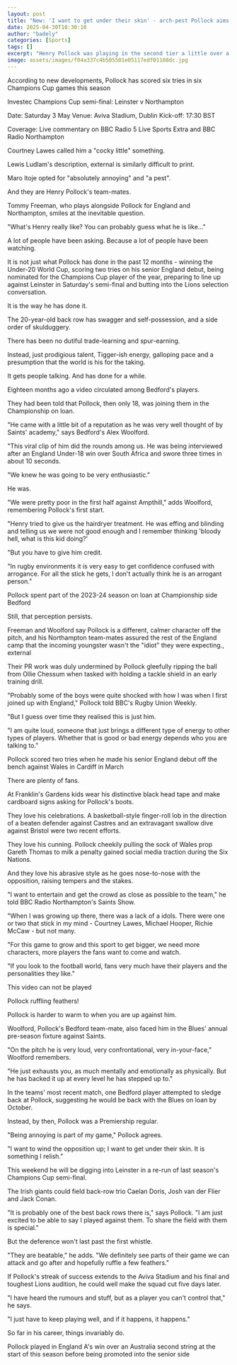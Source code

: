 ```yaml
---
layout: post
title: "New: 'I want to get under their skin' - arch-pest Pollock aims for Leinster"
date: 2025-04-30T10:30:10
author: "badely"
categories: [Sports]
tags: []
excerpt: "Henry Pollock was playing in the second tier a little over a year ago. On Saturday he could take a big step towards a place in the British and Irish L"
image: assets/images/f04a337c4b505501e05117edf01108dc.jpg
---
```


According to new developments, Pollock has scored six tries in six Champions Cup games this season

Investec Champions Cup semi-final: Leinster v Northampton

Date: Saturday 3 May Venue: Aviva Stadium, Dublin Kick-off: 17:30 BST

Coverage: Live commentary on BBC Radio 5 Live Sports Extra and BBC Radio Northampton

Courtney Lawes called him a "cocky little" something.

Lewis Ludlam's description, external is similarly difficult to print.

Maro Itoje opted for "absolutely annoying" and "a pest".

And they are Henry Pollock's team-mates.

Tommy Freeman, who plays alongside Pollock for England and Northampton, smiles at the inevitable question.

"What's Henry really like? You can probably guess what he is like..."

A lot of people have been asking. Because a lot of people have been watching.

It is not just what Pollock has done in the past 12 months - winning the Under-20 World Cup, scoring two tries on his senior England debut, being nominated for the Champions Cup player of the year, preparing to line up against Leinster in Saturday's semi-final and butting into the Lions selection conversation.

It is the way he has done it.

The 20-year-old back row has swagger and self-possession, and a side order of skulduggery.

There has been no dutiful trade-learning and spur-earning.

Instead, just prodigious talent, Tigger-ish energy, galloping pace and a presumption that the world is his for the taking.

It gets people talking. And has done for a while.

Eighteen months ago a video circulated among Bedford's players.

They had been told that Pollock, then only 18, was joining them in the Championship on loan.

"He came with a little bit of a reputation as he was very well thought of by Saints' academy," says Bedford's Alex Woolford.

"This viral clip of him did the rounds among us. He was being interviewed after an England Under-18 win over South Africa and swore three times in about 10 seconds.

"We knew he was going to be very enthusiastic."

He was.

"We were pretty poor in the first half against Ampthill," adds Woolford, remembering Pollock's first start.

"Henry tried to give us the hairdryer treatment. He was effing and blinding and telling us we were not good enough and I remember thinking 'bloody hell, what is this kid doing?'

"But you have to give him credit.

"In rugby environments it is very easy to get confidence confused with arrogance. For all the stick he gets, I don't actually think he is an arrogant person."

Pollock spent part of the 2023-24 season on loan at Championship side Bedford

Still, that perception persists.

Freeman and Woolford say Pollock is a different, calmer character off the pitch, and his Northampton team-mates assured the rest of the England camp that the incoming youngster wasn't the "idiot" they were expecting., external 

Their PR work was duly undermined by Pollock gleefully ripping the ball from Ollie Chessum when tasked with holding a tackle shield in an early training drill.

"Probably some of the boys were quite shocked with how I was when I first joined up with England," Pollock told BBC's Rugby Union Weekly.

"But I guess over time they realised this is just him.

"I am quite loud, someone that just brings a different type of energy to other types of players. Whether that is good or bad energy depends who you are talking to."

Pollock scored two tries when he made his senior England debut off the bench against Wales in Cardiff in March

There are plenty of fans.

At Franklin's Gardens kids wear his distinctive black head tape and make cardboard signs asking for Pollock's boots.

They love his celebrations. A basketball-style finger-roll lob in the direction of a beaten defender against Castres and an extravagant swallow dive against Bristol were two recent efforts. 

They love his cunning. Pollock cheekily pulling the sock of Wales prop Gareth Thomas to milk a penalty gained social media traction during the Six Nations.

And they love his abrasive style as he goes nose-to-nose with the opposition, raising tempers and the stakes.

"I want to entertain and get the crowd as close as possible to the team," he told BBC Radio Northampton's Saints Show.

"When I was growing up there, there was a lack of a idols. There were one or two that stick in my mind - Courtney Lawes, Michael Hooper, Richie McCaw - but not many.

"For this game to grow and this sport to get bigger, we need more characters, more players the fans want to come and watch.

"If you look to the football world, fans very much have their players and the personalities they like."

This video can not be played

Pollock ruffling feathers!

Pollock is harder to warm to when you are up against him.

Woolford, Pollock's Bedford team-mate, also faced him in the Blues' annual pre-season fixture against Saints.

"On the pitch he is very loud, very confrontational, very in-your-face," Woolford remembers.

"He just exhausts you, as much mentally and emotionally as physically. But he has backed it up at every level he has stepped up to."

In the teams' most recent match, one Bedford player attempted to sledge back at Pollock, suggesting he would be back with the Blues on loan by October.

Instead, by then, Pollock was a Premiership regular.

"Being annoying is part of my game," Pollock agrees.

"I want to wind the opposition up; I want to get under their skin. It is something I relish."

This weekend he will be digging into Leinster in a re-run of last season's Champions Cup semi-final.

The Irish giants could field back-row trio Caelan Doris, Josh van der Flier and Jack Conan.

"It is probably one of the best back rows there is," says Pollock. "I am just excited to be able to say I played against them. To share the field with them is special."

But the deference won't last past the first whistle.

"They are beatable," he adds. "We definitely see parts of their game we can attack and go after and hopefully ruffle a few feathers."

If Pollock's streak of success extends to the Aviva Stadium and his final and toughest Lions audition, he could well make the squad cut five days later.

"I have heard the rumours and stuff, but as a player you can't control that," he says.

"I just have to keep playing well, and if it happens, it happens."

So far in his career, things invariably do.

Pollock played in England A's win over an Australia second string at the start of this season before being promoted into the senior side

